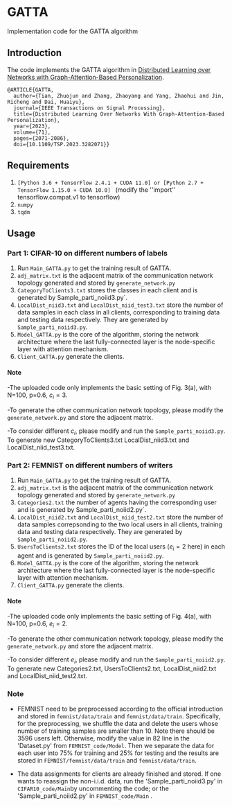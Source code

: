 # GATTA
Implementation code for the GATTA algorithm

## Introduction
The code implements the GATTA algorithm in [Distributed Learning over Networks with Graph-Attention-Based Personalization](https://ieeexplore.ieee.org/document/10141684).

```
@ARTICLE{GATTA,
  author={Tian, Zhuojun and Zhang, Zhaoyang and Yang, Zhaohui and Jin, Richeng and Dai, Huaiyu},
  journal={IEEE Transactions on Signal Processing}, 
  title={Distributed Learning Over Networks With Graph-Attention-Based Personalization}, 
  year={2023},
  volume={71},
  pages={2071-2086},
  doi={10.1109/TSP.2023.3282071}}
```

## Requirements
1. `[Python 3.6 + TensorFlow 2.4.1 + CUDA 11.0] or [Python 2.7 + TensorFlow 1.15.0 + CUDA 10.0] ` (modify the ''import'' tensorflow.compat.v1 to tensorflow)
2. `numpy`
3. `tqdm`

## Usage

### Part 1: CIFAR-10 on different numbers of labels
1. Run `Main_GATTA.py` to get the training result of GATTA.
2. `adj_matrix.txt` is the adjacent matrix of the communication network topology generated and stored by `generate_network.py`
3. `CategoryToClients3.txt` stores the classes in each client and is generated by Sample_parti_noiid3.py`.
4. `LocalDist_niid3.txt` and `LocalDist_niid_test3.txt` store the number of data samples in each class in all clients, corresponding to training data and testing data respectively. They are generated by `Sample_parti_noiid3.py`.
5. `Model_GATTA.py` is the core of the algorithm, storing the network architecture where the last fully-connected layer is the node-specific layer with attention mechanism.
6. `Client_GATTA.py` generate the clients.

#### Note
-The uploaded code only implements the basic setting of Fig. 3(a), with N=100, p=0.6, $c_i=3$.

-To generate the other communication network topology, please modify the `generate_network.py` and store the adjacent matrix.

-To consider different $c_i$, please modify and run the `Sample_parti_noiid3.py`. To generate new CategoryToClients3.txt LocalDist_niid3.txt and LocalDist_niid_test3.txt.

### Part 2: FEMNIST on different numbers of writers
1. Run `Main_GATTA.py` to get the training result of GATTA.
2. `adj_matrix.txt` is the adjacent matrix of the communication network topology generated and stored by `generate_network.py`
3. `Categories2.txt` the number of agents having the corresponding user and is generated by Sample_parti_noiid2.py`.
4. `LocalDist_niid2.txt` and `LocalDist_niid_test2.txt` store the number of data samples correpsonding to the two local users in all clients, training data and testing data respectively. They are generated by `Sample_parti_noiid2.py`.
5. `UsersToClients2.txt` stores the ID of the local users ($e_i=2$ here) in each agent and is generated by `Sample_parti_noiid2.py`.
5. `Model_GATTA.py` is the core of the algorithm, storing the network architecture where the last fully-connected layer is the node-specific layer with attention mechanism.
6. `Client_GATTA.py` generate the clients.

#### Note
-The uploaded code only implements the basic setting of Fig. 4(a), with N=100, p=0.6, $e_i=2$.

-To generate the other communication network topology, please modify the `generate_network.py` and store the adjacent matrix.

-To consider different $e_i$, please modify and run the `Sample_parti_noiid2.py`. To generate new Categories2.txt, UsersToClients2.txt, LocalDist_niid2.txt and LocalDist_niid_test2.txt.


### Note
  - FEMNIST need to be preprocessed according to the official introduction and stored in `femnist/data/train` and `femnist/data/train`. Specifically, for the preprocessing, we shuffle the data and delete the users whose number of training samples are smaller than 10. Note there should be 3596 users left. Otherwise, modify the value in 82 line in the 'Dataset.py' from `FEMNIST_code/Model`. Then we separate the data for each user into 75% for training and 25% for testing and the results are stored in `FEMNIST/femnist/data/train` and `femnist/data/train`.

  - The data assignments for clients are already finished and stored. If one wants to reassign the non-i.i.d. data, run the 'Sample_parti_noiid3.py' in  `CIFAR10_code/Main`by uncommenting the code; or the 'Sample_parti_noiid2.py' in `FEMNIST_code/Main` .
